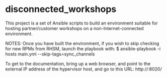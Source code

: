 # disconnected_workshops

This project is a set of Ansible scripts to build an environment suitable for hosting partner/customer workshops on a non-Internet-connected environment.

NOTES:
Once you have built the environment, if you wish to skip checking for new RPMs from RHSM, launch the playbook with:
$ ansible-playbook -i hosts main.yml --skip-tags=sync_channels

To get to the documentation, bring up a web browser, and point to the external IP address of the hypervisor host, and go to this URL:
http://<hypervisor external IP>:8020/

